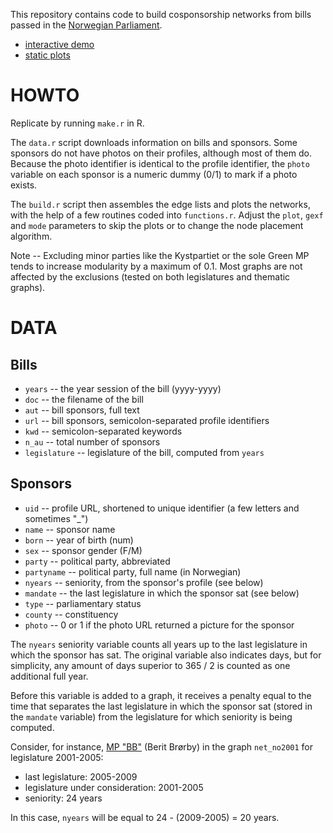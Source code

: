 This repository contains code to build cosponsorship networks from bills passed in the [Norwegian Parliament](https://www.stortinget.no/).

- [interactive demo](http://briatte.org/stortinget)
- [static plots](http://briatte.org/stortinget/plots.html)

# HOWTO

Replicate by running `make.r` in R.

The `data.r` script downloads information on bills and sponsors. Some sponsors do not have photos on their profiles, although most of them do. Because the photo identifier is identical to the profile identifier, the `photo` variable on each sponsor is a numeric dummy (0/1) to mark if a photo exists.

The `build.r` script then assembles the edge lists and plots the networks, with the help of a few routines coded into `functions.r`. Adjust the `plot`, `gexf` and `mode` parameters to skip the plots or to change the node placement algorithm.

Note -- Excluding minor parties like the Kystpartiet or the sole Green MP tends to increase modularity by a maximum of 0.1. Most graphs are not affected by the exclusions (tested on both legislatures and thematic graphs).

# DATA

## Bills

- `years` -- the year session of the bill (yyyy-yyyy)
- `doc` -- the filename of the bill
- `aut` -- bill sponsors, full text
- `url` -- bill sponsors, semicolon-separated profile identifiers
- `kwd` -- semicolon-separated keywords
- `n_au` -- total number of sponsors
- `legislature` -- legislature of the bill, computed from `years`

## Sponsors

- `uid` -- profile URL, shortened to unique identifier (a few letters and sometimes "_")
- `name` -- sponsor name
- `born` -- year of birth (num)
- `sex` -- sponsor gender (F/M)
- `party` -- political party, abbreviated
- `partyname` -- political party, full name (in Norwegian)
- `nyears` -- seniority, from the sponsor's profile (see below)
- `mandate` -- the last legislature in which the sponsor sat (see below)
- `type` -- parliamentary status
- `county` -- constituency
- `photo` -- 0 or 1 if the photo URL returned a picture for the sponsor

The `nyears` seniority variable counts all years up to the last legislature in which the sponsor has sat. The original variable also indicates days, but for simplicity, any amount of days superior to 365 / 2 is counted as one additional full year.

Before this variable is added to a graph, it receives a penalty equal to the time that separates the last legislature in which the sponsor sat (stored in the `mandate` variable) from the legislature for which seniority is being computed.

Consider, for instance, [MP "BB"](https://www.stortinget.no/no/Representanter-og-komiteer/Representantene/Representantfordeling/Representant/?perid=BB) (Berit Brørby) in the graph `net_no2001` for legislature 2001-2005:

- last legislature: 2005-2009
- legislature under consideration: 2001-2005
- seniority: 24 years

In this case, `nyears` will be equal to 24 - (2009-2005) = 20 years.
